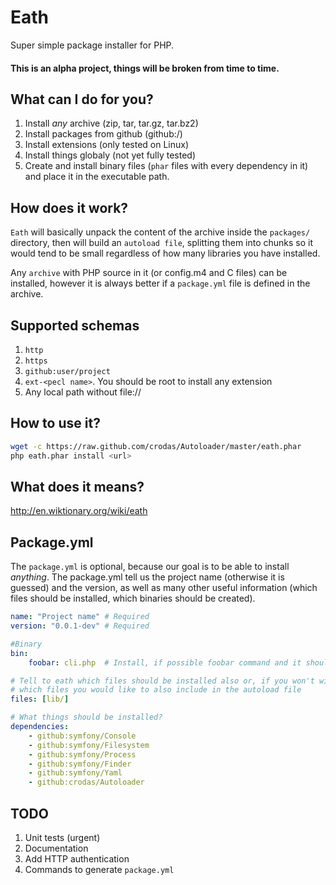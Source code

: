 Eath
====

Super simple package installer for PHP.

<h4>This is an alpha project, things will be broken from time to time.</h4>



What can I do for you?
----------------------

1. Install *any* archive (zip, tar, tar.gz, tar.bz2)
2. Install packages from github (github:<author>/<project>)
3. Install extensions (only tested on Linux)
4. Install things globaly (not yet fully tested)
5. Create and install binary files (`phar` files with every dependency in it) and place it in the executable path.

How does it work?
-----------------

`Eath` will basically unpack the content of the archive inside the `packages/` directory, then will build an `autoload file`, splitting them into chunks so it would tend to be small regardless of how many libraries you have installed.

Any `archive` with PHP source in it (or config.m4 and C files) can be installed, however it is always better if a `package.yml` file is defined in the archive.

Supported schemas
-----------------

1. `http`
2. `https`
3. `github:user/project`
4. `ext-<pecl name>`. You should be root to install any extension
5. Any local path without file://

How to use it?
--------------

```bash
wget -c https://raw.github.com/crodas/Autoloader/master/eath.phar
php eath.phar install <url>
```

What does it means?
-------------------

http://en.wiktionary.org/wiki/eath

Package.yml
------------

The `package.yml` is optional, because our goal is to be able to install *anything*. The package.yml tell us the project name (otherwise it is guessed) and the version, as well as many other useful information (which files should be installed, which binaries should be created).

```yaml
name: "Project name" # Required
version: "0.0.1-dev" # Required 

#Binary 
bin: 
    foobar: cli.php  # Install, if possible foobar command and it should call to cli.php

# Tell to eath which files should be installed also or, if you won't wish to install it, 
# which files you would like to also include in the autoload file
files: [lib/]

# What things should be installed?
dependencies:
    - github:symfony/Console
    - github:symfony/Filesystem
    - github:symfony/Process
    - github:symfony/Finder
    - github:symfony/Yaml
    - github:crodas/Autoloader
```

TODO
----

1. Unit tests (urgent)
2. Documentation
3. Add HTTP authentication
4. Commands to generate `package.yml`
